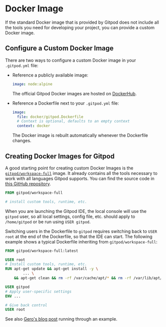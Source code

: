 # Docker Image

If the standard Docker image that is provided by Gitpod does not include all the tools you need for
developing your project, you can provide a custom Docker image.

## Configure a Custom Docker Image

There are two ways to configure a custom Docker image in your `.gitpod.yml` file:

* Reference a publicly available image:

    ```yaml
    image: node:alpine
    ```
    The official Gitpod Docker images are hosted on [DockerHub](https://hub.docker.com/u/gitpod/).
* Reference a Dockerfile next to your `.gitpod.yml` file:

    ```yaml
    image:
      file: docker/gitpod.Dockerfile
      # Context is optional, defaults to an empty context
      context: docker
    ```
    The Docker image is rebuilt automatically whenever the Dockerfile changes.

## Creating Docker Images for Gitpod

A good starting point for creating custom Docker Images is the
[`gitpod/workspace-full`](https://hub.docker.com/r/gitpod/workspace-full/) image. It already contains all the tools necessary to work with all languages Gitpod supports.
You can find the source code in [this GitHub repository](https://github.com/gitpod-io/workspace-images).

```Dockerfile
FROM gitpod/workspace-full

# install custom tools, runtime, etc.
```

When you are launching the Gitpod IDE, the local console will use the `gitpod` user, so all local settings, config file, etc. should apply to `/home/gitpod` or be run using `USER gitpod`.

Switching users in the Dockerfile to `gitpod` requires switching back to `USER root` at the end of the Dockerfile, so that the IDE can start. The following example shows a typical Dockerfile inheriting from `gitpod/workspace-full`:
```Dockerfile
FROM gitpod/workspace-full:latest

USER root
# Install custom tools, runtime, etc.
RUN apt-get update && apt-get install -y \
        ... \
    && apt-get clean && rm -rf /var/cache/apt/* && rm -rf /var/lib/apt/lists/* && rm -rf /tmp/*

USER gitpod
# Apply user-specific settings
ENV ...

# Give back control
USER root
```

See also [Gero's blog post](https://medium.com/gitpod/bring-your-own-docker-image-to-gitpod-52db1aa861de) running through an example.

